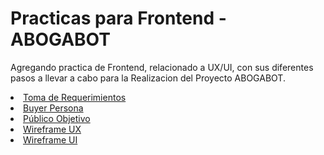 <h1>Practicas para Frontend - ABOGABOT</h1>


Agregando practica de Frontend, relacionado a UX/UI, con sus diferentes pasos a llevar a cabo para la Realizacion del Proyecto ABOGABOT.

<li><a href="https://github.com/OmarVenturaP/Practica-Frontend/blob/main/1.-Requerimientos.doc" target="blank">Toma de Requerimientos</a>
<li><a href="https://github.com/OmarVenturaP/Practica-Frontend-Sem1/blob/main/02%20-%20Buyer%20Persona%20-%20MARIO%20GONZALEZ.docx" target="blank">Buyer Persona</a></li>
<li><a href="https://github.com/OmarVenturaP/Practica-Frontend-Sem1/blob/main/03%20-%20P%C3%BAblico%20Objetivo.pdf" target="blank">Público Objetivo</a></li>
<li><a href="https://github.com/OmarVenturaP/Practica-Frontend-Sem1/blob/main/04%20-%20UX%20ABOGABOT.pdf" target="blank">Wireframe UX</a></li>
<li><a href="https://github.com/OmarVenturaP/Practica-Frontend-Sem1/blob/main/05%20-%20UI%20-%20ABOGABOT.md" target="blank">Wireframe UI</a></li>
